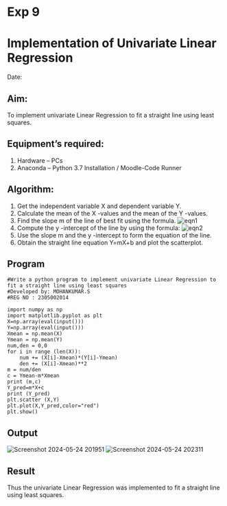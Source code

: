 # Exp 9
# Implementation of Univariate Linear Regression
Date:
## Aim:
To implement univariate Linear Regression to fit a straight line using least squares.
## Equipment’s required:
1.	Hardware – PCs
2.	Anaconda – Python 3.7 Installation / Moodle-Code Runner
## Algorithm:
1.	Get the independent variable X and dependent variable Y.
2.	Calculate the mean of the X -values and the mean of the Y -values.
3.	Find the slope m of the line of best fit using the formula.
 ![eqn1](./eq1.jpg)
4.	Compute the y -intercept of the line by using the formula:
![eqn2](./eq2.jpg)  
5.	Use the slope m and the y -intercept to form the equation of the line.
6.	Obtain the straight line equation Y=mX+b and plot the scatterplot.
## Program
```
#Write a python program to implement univariate Linear Regression to fit a straight line using least squares
#Developed by: MOHANKUMAR.S
#REG NO : 2305002014

import numpy as np
import matplotlib.pyplot as plt
X=np.array(eval(input()))
Y=np.array(eval(input()))
Xmean = np.mean(X)
Ymean = np.mean(Y)
num,den = 0,0
for i in range (len(X)):
    num += (X[i]-Xmean)*(Y[i]-Ymean)
    den += (X[i]-Xmean)**2
m = num/den
c = Ymean-m*Xmean
print (m,c)
Y_pred=m*X+c
print (Y_pred)
plt.scatter (X,Y)
plt.plot(X,Y_pred,color="red")
plt.show()
```
## Output
![Screenshot 2024-05-24 201951](https://github.com/MohanKumar755/Univariate-Linear-Regress-exp-9ion/assets/146155007/38a5b825-f68f-4b3f-8d68-1edde6f304bb)
![Screenshot 2024-05-24 202311](https://github.com/MohanKumar755/Univariate-Linear-Regress-exp-9ion/assets/146155007/78262625-eefa-46ef-98b0-fe6d38939cb3)


## Result
Thus the univariate Linear Regression was implemented to fit a straight line using least squares.
